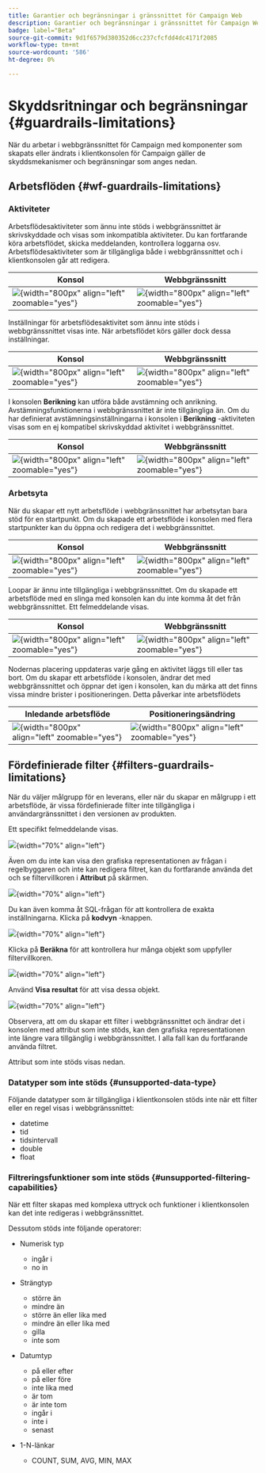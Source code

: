 ```yaml
---
title: Garantier och begränsningar i gränssnittet för Campaign Web
description: Garantier och begränsningar i gränssnittet för Campaign Web
badge: label="Beta"
source-git-commit: 9d1f6579d380352d6cc237cfcfdd4dc4171f2085
workflow-type: tm+mt
source-wordcount: '586'
ht-degree: 0%

---
```



# Skyddsritningar och begränsningar {#guardrails-limitations}

När du arbetar i webbgränssnittet för Campaign med komponenter som skapats eller ändrats i klientkonsolen för Campaign gäller de skyddsmekanismer och begränsningar som anges nedan.

## Arbetsflöden {#wf-guardrails-limitations}

### Aktiviteter

Arbetsflödesaktiviteter som ännu inte stöds i webbgränssnittet är skrivskyddade och visas som inkompatibla aktiviteter. Du kan fortfarande köra arbetsflödet, skicka meddelanden, kontrollera loggarna osv. Arbetsflödesaktiviteter som är tillgängliga både i webbgränssnittet och i klientkonsolen går att redigera.

| Konsol | Webbgränssnitt |
| --- | --- |
| ![](assets/limitations-activities-console.png){width="800px" align="left" zoomable="yes"} | ![](assets/limitations-activities-web.png){width="800px" align="left" zoomable="yes"} |

Inställningar för arbetsflödesaktivitet som ännu inte stöds i webbgränssnittet visas inte. När arbetsflödet körs gäller dock dessa inställningar.

| Konsol | Webbgränssnitt |
| --- | --- |
| ![](assets/limitations-options-console.png){width="800px" align="left" zoomable="yes"} | ![](assets/limitations-options-web.png){width="800px" align="left" zoomable="yes"} |

I konsolen **Berikning** kan utföra både avstämning och anrikning. Avstämningsfunktionerna i webbgränssnittet är inte tillgängliga än. Om du har definierat avstämningsinställningarna i konsolen i **Berikning** -aktiviteten visas som en ej kompatibel skrivskyddad aktivitet i webbgränssnittet.

| Konsol | Webbgränssnitt |
| --- | --- |
| ![](assets/limitations-options-console.png){width="800px" align="left" zoomable="yes"} | ![](assets/limitations-options-web.png){width="800px" align="left" zoomable="yes"} |

### Arbetsyta

När du skapar ett nytt arbetsflöde i webbgränssnittet har arbetsytan bara stöd för en startpunkt. Om du skapade ett arbetsflöde i konsolen med flera startpunkter kan du öppna och redigera det i webbgränssnittet.

| Konsol | Webbgränssnitt |
| --- | --- |
| ![](assets/limitations-multiple-console.png){width="800px" align="left" zoomable="yes"} | ![](assets/limitations-multiple-web.png){width="800px" align="left" zoomable="yes"} |

Loopar är ännu inte tillgängliga i webbgränssnittet. Om du skapade ett arbetsflöde med en slinga med konsolen kan du inte komma åt det från webbgränssnittet. Ett felmeddelande visas.

| Konsol | Webbgränssnitt |
| --- | --- |
| ![](assets/limitations-loops-console.png){width="800px" align="left" zoomable="yes"} | ![](assets/limitations-loops-web.png){width="800px" align="left" zoomable="yes"} |

Nodernas placering uppdateras varje gång en aktivitet läggs till eller tas bort. Om du skapar ett arbetsflöde i konsolen, ändrar det med webbgränssnittet och öppnar det igen i konsolen, kan du märka att det finns vissa mindre brister i positioneringen. Detta påverkar inte arbetsflödets

| Inledande arbetsflöde | Positioneringsändring |
| --- | --- |
| ![](assets/limitations-positioning1.png){width="800px" align="left" zoomable="yes"} | ![](assets/limitations-positioning2.png){width="800px" align="left" zoomable="yes"} |

## Fördefinierade filter {#filters-guardrails-limitations}

När du väljer målgrupp för en leverans, eller när du skapar en målgrupp i ett arbetsflöde, är vissa fördefinierade filter inte tillgängliga i användargränssnittet i den versionen av produkten.

Ett specifikt felmeddelande visas.

![](assets/filter-unavailable.png){width="70%" align="left"}

Även om du inte kan visa den grafiska representationen av frågan i regelbyggaren och inte kan redigera filtret, kan du fortfarande använda det och se filtervillkoren i **Attribut** på skärmen.

![](assets/rule-edit.png){width="70%" align="left"}

Du kan även komma åt SQL-frågan för att kontrollera de exakta inställningarna. Klicka på **kodvyn** -knappen.

![](assets/rule-code-view.png){width="70%" align="left"}

Klicka på **Beräkna** för att kontrollera hur många objekt som uppfyller filtervillkoren.

![](assets/rule-calculate.png){width="70%" align="left"}

Använd **Visa resultat** för att visa dessa objekt.

![](assets/rule-view-results.png){width="70%" align="left"}

Observera, att om du skapar ett filter i webbgränssnittet och ändrar det i konsolen med attribut som inte stöds, kan den grafiska representationen inte längre vara tillgänglig i webbgränssnittet. I alla fall kan du fortfarande använda filtret.

Attribut som inte stöds visas nedan.

### Datatyper som inte stöds {#unsupported-data-type}

Följande datatyper som är tillgängliga i klientkonsolen stöds inte när ett filter eller en regel visas i webbgränssnittet:

* datetime
* tid
* tidsintervall
* double
* float

### Filtreringsfunktioner som inte stöds {#unsupported-filtering-capabilities}

När ett filter skapas med komplexa uttryck och funktioner i klientkonsolen kan det inte redigeras i webbgränssnittet.

Dessutom stöds inte följande operatorer:

* Numerisk typ
   * ingår i
   * no in

* Strängtyp
   * större än
   * mindre än
   * större än eller lika med
   * mindre än eller lika med
   * gilla
   * inte som

* Datumtyp
   * på eller efter
   * på eller före
   * inte lika med
   * är tom
   * är inte tom
   * ingår i
   * inte i
   * senast

* 1-N-länkar
   * COUNT, SUM, AVG, MIN, MAX